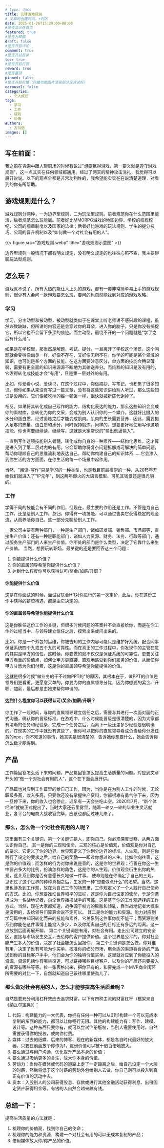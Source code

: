 ```yaml
---
# type: docs 
title: 玩转游戏规则
# 文章的创建时间，+时区
date: 2025-01-26T15:29:00+08:00
#是否显示在首页
featured: true
#是否为草稿
draft: false
#是否开启评论
comment: true
#是否开启目录
toc: true
#是否开启打赏
reward: true
#是否置顶
pinned: false
#是否开启轮播（轮播功能图片渲染部分没调试好）
carousel: false
categories:
  - 个人成长
tags: 
  - 学习
  - 工作
  - 规则
  - 价值
authors:
  - 方勿信
images: []
---
```


## 写在前面：

我之前在咨询中跟人聊职场的时候有说过"想要赢得游戏，第一要义就是遵守游戏规则"，这一点其实在任何领域都通用。经过了两天的精神攻击洗礼，我觉得可以展开说说。以下的观点全都是非常功利性的，我希望能实实在在说清楚道理，对看到的你有所帮助。

## 游戏规则是什么？

游戏规则分两种，一为边界型规则，二为玩法型规则。前者规范你在什么范围里能活，后者规范怎么玩能赢。前者好比MMORPG游戏的地图边界、学校的校规校纪、公司的规章制度以及国家的法律；后者好比游戏的玩法规则、学生的提分技巧、公司的晋升机制以及"如何做一个对社会有用的人"。

{{< figure src="游戏规则.webp" title="游戏规则示意图" >}}

边界型规则一般情况下都有明文规定，没有明文规定的也往往心照不宣，我主要聊聊玩法型规则。

## 怎么玩？

游戏就不说了，所有大热的能让人上头的游戏，都有一套非常简单易上手的游戏规则，很少有人会问一款游戏要怎么玩，要问的也自然能找到对应的游戏攻略。

### 学习
学习，分主动型和被动型，被动型就类似于在课堂上听老师讲不感兴趣的课程，虽然兴致缺缺，但所讲的内容还是会穿过你的耳朵，进入你的脑子，只是你没有捕捉它，所以它也不会留下多深的痕迹。而主动型，最绕不开的一个问题就是"学了之后有什么用"。

如果是在学校里，那当然是解题、考试、提分。一旦离开了学校这个场景，这个问题就会变得像幽灵一样，好像不存在，又好像无所不在。你学的可能是某个领域的知识，也可能是某个方面的技能。在这方面要注意区分，单方面的技能会稍显薄弱，需要有更全面的知识来源源不断地为其输送养分。而纯粹的知识是没有用的，它须得转化成技能才会"有用"，且是第一层对外的有用。

比如，你爱看小说、爱读书，在这个过程中，你做摘抄、写笔记，也积累了很多知识。但你如果从来没有写过一篇文章，没有将这些知识讲给别人听过，那么这些知识是没用的。它们像被吃掉的每一顿饭一样，很快就被新陈代谢掉了。

相反，如果将其转化成自己写作的能力，结构化表达的能力，那么这些知识会变成你的素材库，会转化为你的文采，会成为别人认识你的一个媒介。这就好比摄入的水分和蛋白质，经过锻炼之后才能变成肌肉。肌肉的生长需要营养，因此，需要摄入足够的热量、蛋白质和水分，同时保持锻炼。同样的，想要更好地使用写作这项技能，你也需要继续读，继续写。这就是大家常说的"输出倒逼输入"。

一直到写作这项技能刻入骨髓，转化成你自身的一种素养——结构化思维，这才算是进入到了第二层对内的有用。它会帮助你将复杂问题拆解成可解决的简单问题，帮助你理顺自己的思维流利地表达自己，帮助你构建自己的知识体系……它会渗入到你生活的方方面面，在你生活的每一个场景中起作用。

当然，"阅读-写作"只是学习的一种类型，也是我目前最推崇的一种，从2015年开始我们就进入了"IP元年"，到这两年爆火的大语言模型，可见其钱景还是很光明的。

### 工作
学得不同的技能会有不同的作用，但现在，最主要的作用还是工作。不管是为自己工作，还是给别人工作，总归，你得有一项技能，可以通过售卖它获得稳定的现金流，从而养活你自己。这一部分先聊给别人工作。

一家公司主要有两种部门，一种是生产部门，诸如研发部、销售部、市场部等，直接生产价值；还有一种是职能部门，诸如人力资源、财务、法务、行政等部门，通过服务生产部门的人来生产价值。你所处的部门是什么类型，决定了它靠什么来生产价值。
当然，想要玩转职场，最关键的还是要回答这三个问题：

1. 你能提供什么价值？
2. 你的直属领导希望你提供什么价值？
3. 达到什么程度你可以获得认可/奖金/加薪/升职？

#### 你能提供什么价值

这是在你面试的时候，面试官联合HR对你进行的第一次定价，此后，你在这份工作中获得的薪资待遇，都是由它决定的。

#### 你的直属领导希望你能提供什么价值

这是你胜任这份工作的关键，但很多时候问题的答案并不会直接给你，而是在你工作的过程当中，与领导建立信任之后，摸索出来或问出来的。

比如，你是一个外包的运维，你被告知的工作内容可能只是维护好系统，配合同事保证系统四个九或五个九的可靠性。而在真正的工作过程中，你发现你的主管在意的其实是甲方的信任，这时候，你要做的就不仅仅是保证系统的可靠性，更要关注甲方看重的价值点，如何让甲方更直接、直观地感受到你们服务的价值，从而使得甲方甘愿为你们付费，这是你的直属领导希望你能提供的价值。

这就是很多时候"做业务的干不过做PPT的"的原因，其根本在于，做PPT的价值是领导们更看重，更愿意买单的。你要为你的直属领导分忧，因为你想要的奖金、升职、加薪，最后都是由她来帮你申请的。

#### 达到什么程度你可以获得认可/奖金/加薪/升职？

你工作了一段时间，与你的直属领导建立信任之后，需要与其进行一次面对面的正式沟通，确认你的晋级标准。在游戏中，什么时候能晋级是很清楚的，因为大家都有清晰的任务和经验条，完成一个任务之后，距离下一级还差多少经验是很明确的。在现实的工作中就没有这些了，但你可以把你的直属领导看成负责给你分发任务的npc，你不知道的事情，她其实是很清楚的，告诉她你想要什么，她会告诉你怎么做才能得到。

## 产品
工作篇回答怎么活下来的问题，产品篇回答怎么提高生活质量的问题。对应到文章开头的“做一个对社会有用的人”，这个在下面会展开讲。

产品篇也对应到工作篇里的给自己工作，因为，当你是在为别人工作的时候，无论职级多高，收入多高，只要你还没有掌握生产资料，你都很难有勇气停下来，因为一旦停下来，你的收入也会停止，迟早有一天会坐吃山空。2020年7月，“新个体经济”就被正式提出了，当时大家还云里雾里，随着一轮又一轮的毕业生灵活就业，各平台的电商大战收官完毕，应该也都回过味儿来了。

### 那么，怎么做一个对社会有用的人呢？
这里面有三个关键词，第一个关键词是人，即你自己。你必须深度觉察，从两方面认识你自己。
其一是你的三观和使命。三观的核心是价值观，价值观是你对自己的要求，它定义了你的边界。世界观定义了你划分边界的标准。人生观，则是在你践行了设定的要求之后，给自己的奖励——即过你想过的人生。比如你向往善，这是你的价值观；而怎样的行为对你来说是善的，这是你的世界观；行善在你这一生中要占多大的比例，扮演怎样的角色，这是你的人生观。价值观会衍生出你的热爱，这关系到你是否有意愿长久地做一件事。
使命则是在你确定了自己的三观，见识过了这个世界的种种真相之后，生发的一种“想要做点什么”的渴望。当然，这里也涉及到工作观，放在为自己工作的场景里，工作观定义了一个人践行自己使命的方式。比如，你想要推动世界和平的进程，这是你为自己设定的使命，于是你选择成为一名战地记者，向全世界播报战争的可怖，这是基于你的工作观选择的工作方式。当然，现在大家都知道，战争源于权力的膨胀和倾轧，靠当战地记者大概率是没用的，去给领导们算算命说不定可以。
其二是你的能力和资源。能力对应到学习篇中由知识转化而来的技能和素养，它关系到这件事你能不能干；而资源则关系到你能在这件事情上能投入多少，以及你距离自己的目标还有多远的距离。这一点放到后面再展开聊。
第二个关键词是有用，对社会有用。走出公司建立的安全区，直接与市场发生交互，去给你的客户提供价值。这个世界是公平的，你对社会能产生多大的价值，决定了社会能怎么回报你。
第三个关键词是怎么做。你对谁有用，决定了谁有可能为你买单。找准你的细分市场，用合适的渠道将合适的产品送到你的目标客户手中，他们会为你的独特价值买单。这里就对应到了你能投入的资源，资源包括你有哪些渠道、可以链接哪些目标客户、以及你的产品还需要投入的资源有哪些等等。拉一张表格出来，把你已有的，和要完成一个MVP商业闭环所需要的对比一下，自然就知道自己该往哪里使劲儿了。

### 那么做对社会有用的人，怎么才能够提高生活质量呢？

自然是要充分利用杠杆效应去追求财富。以下有四种主流的财富杠杆（框架来自《纳瓦尔宝典》）：

1. 代码：构建能力的一大代表，你拥有任何一种可以从0到1构建一个可以无成本复制的东西的能力，都可以让你畅行无阻。其他的构建能力有：写作、建模、设计等。这种东西只要你有，就可以尝试注册版权，当别人需要使用时，自然需要获得你的授权，或向你付费。
2. 媒体：过去的纸媒、后来的博客、现在的新媒体，都是各自时代最好的放大器，只要在前面放个你作为1，这份价值可以被十倍百倍地放大。
  1. 要么通过与用户沟通，优化提升产品本身的价值；
  2. 要么通过吸纳更多的关注，放大你本身的价值。
3. 劳动力：当你在媒体或代码的道路上走了一定距离之后，给自己设定一个大胆的时薪，然后将低于这个时薪的劳动外包给别人去做，你自己则可以投入到真正有价值的活动中去。
4. 资本：入股别人的公司获得股息、存款或进行其他金融活动获得利息、出租固定资产获得租金等。有钱的人自然会越来越有钱。

## 总结一下：
提高生活质量的方法就是：
1. 梳理你的价值观，找到你自己的使命；
2. 梳理你的能力和资源，构建一个对社会有用的可以无成本复制的产品；
3. 借用媒体放大你/你产品的价值。